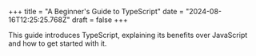 +++
title = "A Beginner's Guide to TypeScript"
date = "2024-08-16T12:25:25.768Z"
draft = false
+++

  This guide introduces TypeScript, explaining its benefits over JavaScript and how to get started with it.
        